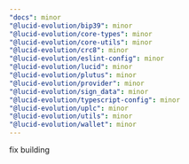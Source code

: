 ```yaml
---
"docs": minor
"@lucid-evolution/bip39": minor
"@lucid-evolution/core-types": minor
"@lucid-evolution/core-utils": minor
"@lucid-evolution/crc8": minor
"@lucid-evolution/eslint-config": minor
"@lucid-evolution/lucid": minor
"@lucid-evolution/plutus": minor
"@lucid-evolution/provider": minor
"@lucid-evolution/sign_data": minor
"@lucid-evolution/typescript-config": minor
"@lucid-evolution/uplc": minor
"@lucid-evolution/utils": minor
"@lucid-evolution/wallet": minor
---
```


fix building
